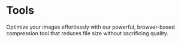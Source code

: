 # Tools
Optimize your images effortlessly with our powerful, browser-based compression tool that reduces file size without sacrificing quality.
